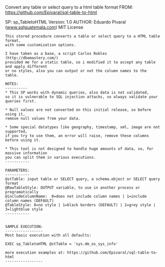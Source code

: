   Convert any table or select query to a html table format
  FROM: https://github.com/Epivaral/sql-table-to-html
  
  SP: sp_TabletoHTML
	Version: 1.0
	AUTHOR: Eduardo Pivaral (www.sqlguatemala.com)
	MIT License
	
	This stored procedure converts a table or select query to a HTML table format, 
	with some customization options.

	I have taken as a base, a script Carlos Robles (http://dbamastery.com/) 
	provided me for a static table, so i modified it to accept any table and apply different
	or no styles, also you can output or not the column names to the table.

	NOTES:
	----------	 
	* This SP works with dynamic queries, also data is not validated,
	so it is vulnerable to SQL injection attacks, so always validate your queries first.
	
	* Null values are not converted on this initial release, so before using it,
	remove null values from your data.
	
	* Some special datatypes like geography, timestamp, xml, image are not supported,
	if you try to use them, an error will raise, remove these columns before using it.
	
	* This tool is not designed to handle huge amounts of data, so, for massive information
	you can split them in various executions.		
	-----------

	PARAMETERS:
	-----------
	@stTable: input table or SELECT query, a schema.object or SELECT query format
	@RawTableStyle: OUTPUT variable, to use in another process or programatically
	@includeColumnName:  0=does not include column names | 1=include column names (DEFAULT)
	@TableStyle: 0=no style | 1=black borders (DEFAULT) | 2=grey style | 3=lightblue style
	-----------


	SAMPLE EXECUTION:
	-----------------
	Most basic execution with all defaults:

	EXEC sp_TabletoHTML @stTable = 'sys.dm_os_sys_info'

	more execution examples at: https://github.com/Epivaral/sql-table-to-html
	-----------------
